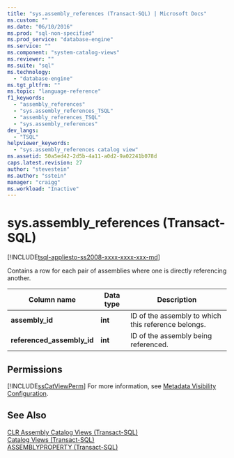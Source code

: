 ```yaml
---
title: "sys.assembly_references (Transact-SQL) | Microsoft Docs"
ms.custom: ""
ms.date: "06/10/2016"
ms.prod: "sql-non-specified"
ms.prod_service: "database-engine"
ms.service: ""
ms.component: "system-catalog-views"
ms.reviewer: ""
ms.suite: "sql"
ms.technology: 
  - "database-engine"
ms.tgt_pltfrm: ""
ms.topic: "language-reference"
f1_keywords: 
  - "assembly_references"
  - "sys.assembly_references_TSQL"
  - "assembly_references_TSQL"
  - "sys.assembly_references"
dev_langs: 
  - "TSQL"
helpviewer_keywords: 
  - "sys.assembly_references catalog view"
ms.assetid: 50a5ed42-2d5b-4a11-a0d2-9a02241b078d
caps.latest.revision: 27
author: "stevestein"
ms.author: "sstein"
manager: "craigg"
ms.workload: "Inactive"
---
```

# sys.assembly_references (Transact-SQL)
[!INCLUDE[tsql-appliesto-ss2008-xxxx-xxxx-xxx-md](../../includes/tsql-appliesto-ss2008-xxxx-xxxx-xxx-md.md)]

  Contains a row for each pair of assemblies where one is directly referencing another.  
  
|Column name|Data type|Description|  
|-----------------|---------------|-----------------|  
|**assembly_id**|**int**|ID of the assembly to which this reference belongs.|  
|**referenced_assembly_id**|**int**|ID of the assembly being referenced.|  
  
## Permissions  
 [!INCLUDE[ssCatViewPerm](../../includes/sscatviewperm-md.md)] For more information, see [Metadata Visibility Configuration](../../relational-databases/security/metadata-visibility-configuration.md).  
  
## See Also  
 [CLR Assembly Catalog Views &#40;Transact-SQL&#41;](../../relational-databases/system-catalog-views/clr-assembly-catalog-views-transact-sql.md)   
 [Catalog Views &#40;Transact-SQL&#41;](../../relational-databases/system-catalog-views/catalog-views-transact-sql.md)   
 [ASSEMBLYPROPERTY &#40;Transact-SQL&#41;](../../t-sql/functions/assemblyproperty-transact-sql.md)  
  
  
